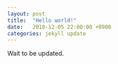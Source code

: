 ```yaml
---
layout: post
title:  "Hello world!"
date:   2018-12-05 22:00:00 +0900
categories: jekyll update
---
```

Wait to be updated.
